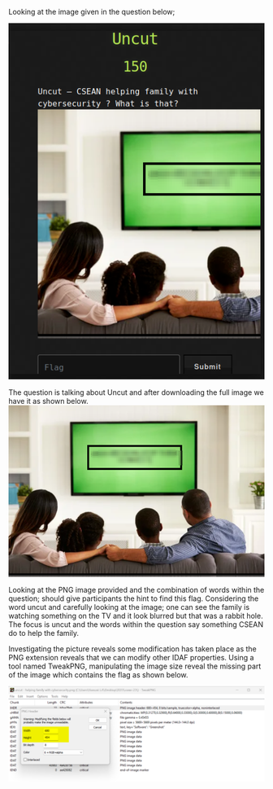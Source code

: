 Looking at the image given in the question below; 

![Alt Text](https://raw.githubusercontent.com/cyberexpertsng/cseanctfv1/main/Stego/Uncut/2023-07-12_15-23.png)

The question is talking about Uncut and after downloading the full image we have it as shown below.
![Alt Text](https://raw.githubusercontent.com/cyberexpertsng/cseanctfv1/main/Stego/Uncut/uncut%20-%20helping%20family%20with%20cybersecurity.png)

Looking at the PNG image provided and the combination of words within the question; should give participants the hint to find this flag. Considering the word uncut and carefully looking at the image; one can see the family is watching something on the TV and it look blurred but that was a rabbit hole. The focus is uncut and the words within the question say something CSEAN do to help the family.

Investigating the picture reveals some modification has taken place as the PNG extension reveals that we can modify other IDAF properties. Using a tool named TweakPNG, manipulating the image size reveal the missing part of the image which contains the flag as shown below.

![](https://raw.githubusercontent.com/cyberexpertsng/cseanctfv1/main/Stego/Uncut/edit.png)



